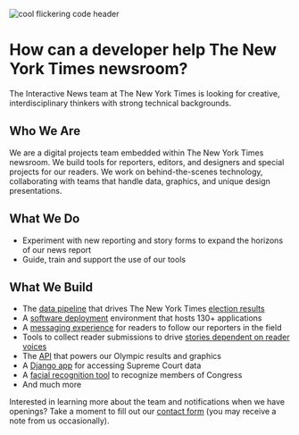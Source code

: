 ![cool flickering code header][logo]

# How can a developer help The New York Times newsroom?

The Interactive News team at The New York Times is looking for creative, interdisciplinary thinkers with strong technical backgrounds.

## Who We Are
We are a digital projects team embedded within The New York Times newsroom. We build tools for reporters, editors, and designers and special projects for our readers.  We work on behind-the-scenes technology, collaborating with teams that handle data, graphics, and unique design presentations.

## What We Do
- Experiment with new reporting and story forms to expand the horizons of our news report
- Guide, train and support the use of our tools

## What We Build
- The [data pipeline] that drives The New York Times [election results]
- A [software deployment] environment that hosts 130+ applications
- A [messaging experience] for readers to follow our reporters in the field
- Tools to collect reader submissions to drive [stories dependent on reader voices]
- The [API] that powers our Olympic results and graphics
- A [Django app] for accessing Supreme Court data
- A [facial recognition tool] to recognize members of Congress
- And much more


Interested in learning more about the team and notifications when we have openings? Take a moment to fill out our [contact form] (you may receive a note from us occasionally).


[data pipeline]: https://source.opennews.org/articles/introducing-elex-tool-make-election-coverage-bette/
[election results]: https://www.nytimes.com/2018/03/05/insider/election-night-data.html  
[software deployment]: https://open.nytimes.com/agrarian-scale-kubernetes-part-1-7ea703d4de08?source=user_profile---------4-------------------
[messaging experience]: https://open.nytimes.com/from-pyeongchang-to-your-pocket-developing-a-new-way-to-follow-the-olympics-1e8904ee0919
[stories dependent on reader voices]: https://www.nytimes.com/interactive/2018/05/10/style/sexual-consent-college-campus.html
[API]: https://source.opennews.org/articles/london-calling-winning-data-olympics/
[Django app]: https://github.com/newsdev/nyt-scotus
[facial recognition tool]: https://open.nytimes.com/how-the-new-york-times-uses-software-to-recognize-members-of-congress-29b46dd426c7

[contact form]: https://docs.google.com/forms/d/e/1FAIpQLSdDkc41UNSYbLibIowiMSccVhrkJ-22v39wlV4kHCxHGo3qWg/viewform

[logo]: https://github.com/newsdev/about-int/raw/master/img/code-int-jumbo.gif

